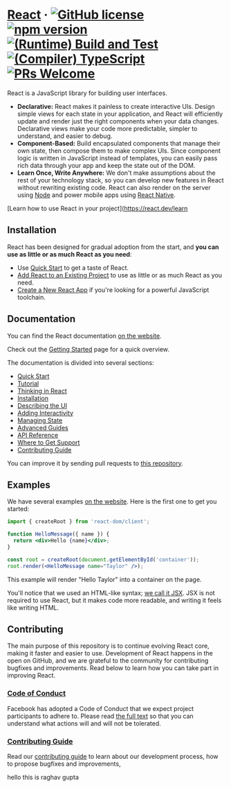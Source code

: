 # [React](https://react.dev/) &middot; [![GitHub license](https://img.shields.io/badge/license-MIT-blue.svg)](https://github.com/facebook/react/blob/main/LICENSE) [![npm version](https://img.shields.io/npm/v/react.svg?style=flat)](https://www.npmjs.com/package/react) [![(Runtime) Build and Test](https://github.com/facebook/react/actions/workflows/runtime_build_and_test.yml/badge.svg)](https://github.com/facebook/react/actions/workflows/runtime_build_and_test.yml) [![(Compiler) TypeScript](https://github.com/facebook/react/actions/workflows/compiler_typescript.yml/badge.svg?branch=main)](https://github.com/facebook/react/actions/workflows/compiler_typescript.yml) [![PRs Welcome](https://img.shields.io/badge/PRs-welcome-brightgreen.svg)](https://legacy.reactjs.org/docs/how-to-contribute.html#your-first-pull-request)

React is a JavaScript library for building user interfaces.

* **Declarative:** React makes it painless to create interactive UIs. Design simple views for each state in your application, and React will efficiently update and render just the right components when your data changes. Declarative views make your code more predictable, simpler to understand, and easier to debug.
* **Component-Based:** Build encapsulated components that manage their own state, then compose them to make complex UIs. Since component logic is written in JavaScript instead of templates, you can easily pass rich data through your app and keep the state out of the DOM.
* **Learn Once, Write Anywhere:** We don't make assumptions about the rest of your technology stack, so you can develop new features in React without rewriting existing code. React can also render on the server using [Node](https://nodejs.org/en) and power mobile apps using [React Native](https://reactnative.dev/).

[Learn how to use React in your project](https://react.dev/learn
## Installation

React has been designed for gradual adoption from the start, and **you can use as little or as much React as you need**:

* Use [Quick Start](https://react.dev/learn) to get a taste of React.
* [Add React to an Existing Project](https://react.dev/learn/add-react-to-an-existing-project) to use as little or as much React as you need.
* [Create a New React App](https://react.dev/learn/start-a-new-react-project) if you're looking for a powerful JavaScript toolchain.

## Documentation

You can find the React documentation [on the website](https://react.dev/).

Check out the [Getting Started](https://react.dev/learn) page for a quick overview.

The documentation is divided into several sections:

* [Quick Start](https://react.dev/learn)
* [Tutorial](https://react.dev/learn/tutorial-tic-tac-toe)
* [Thinking in React](https://react.dev/learn/thinking-in-react)
* [Installation](https://react.dev/learn/installation)
* [Describing the UI](https://react.dev/learn/describing-the-ui)
* [Adding Interactivity](https://react.dev/learn/adding-interactivity)
* [Managing State](https://react.dev/learn/managing-state)
* [Advanced Guides](https://react.dev/learn/escape-hatches)
* [API Reference](https://react.dev/reference/react)
* [Where to Get Support](https://react.dev/community)
* [Contributing Guide](https://legacy.reactjs.org/docs/how-to-contribute.html)

You can improve it by sending pull requests to [this repository](https://github.com/reactjs/react.dev).

## Examples

We have several examples [on the website](https://react.dev/). Here is the first one to get you started:

```jsx
import { createRoot } from 'react-dom/client';

function HelloMessage({ name }) {
  return <div>Hello {name}</div>;
}

const root = createRoot(document.getElementById('container'));
root.render(<HelloMessage name="Taylor" />);
```

This example will render "Hello Taylor" into a container on the page.

You'll notice that we used an HTML-like syntax; [we call it JSX](https://react.dev/learn#writing-markup-with-jsx). JSX is not required to use React, but it makes code more readable, and writing it feels like writing HTML.

## Contributing

The main purpose of this repository is to continue evolving React core, making it faster and easier to use. Development of React happens in the open on GitHub, and we are grateful to the community for contributing bugfixes and improvements. Read below to learn how you can take part in improving React.

### [Code of Conduct](https://code.fb.com/codeofconduct)

Facebook has adopted a Code of Conduct that we expect project participants to adhere to. Please read [the full text](https://code.fb.com/codeofconduct) so that you can understand what actions will and will not be tolerated.

### [Contributing Guide](https://legacy.reactjs.org/docs/how-to-contribute.html)

Read our [contributing guide](https://legacy.reactjs.org/docs/how-to-contribute.html) to learn about our development process, how to propose bugfixes and improvements, 














hello this is raghav gupta 
